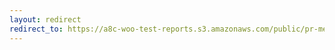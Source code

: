 ```yaml
---
layout: redirect
redirect_to: https://a8c-woo-test-reports.s3.amazonaws.com/public/pr-merge/38982/api/index.html
---
```

